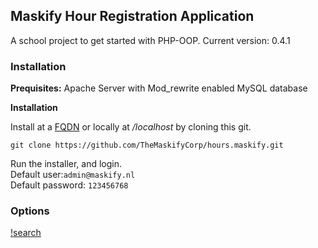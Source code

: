 ## Maskify Hour Registration Application

A school project to get started with PHP-OOP.
Current version: 0.4.1

### Installation

**Prequisites:**
Apache Server with Mod_rewrite enabled
MySQL database

**Installation**

Install at a [FQDN](https://en.wikipedia.org/wiki/Fully_qualified_domain_name) or locally at */localhost* by cloning this git.  
  
```git clone https://github.com/TheMaskifyCorp/hours.maskify.git```

Run the installer, and login.  
Default user:```admin@maskify.nl ```   
Default password: ```123456768```

### Options
[!search](app/uploads/readme/search.gif)
